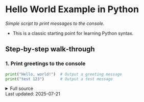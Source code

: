 <!-- AUTO‑GENERATED doc for hello_world.py -->
# Hello World Example in Python

_Simple script to print messages to the console._


- This is a classic starting point for learning Python syntax.

## Step‑by‑step walk‑through
### 1. Print greetings to the console
```python
print("Hello, world!")  # Output a greeting message
print("test 123")       # Output a test message
```



<details><summary>Full source</summary>

```python

### Print greetings to the console
print("Hello, world!")  # Output a greeting message
print("test 123")       # Output a test message
```
</details>
Last updated: 2025-07-21

